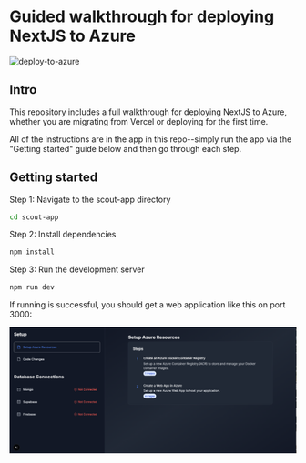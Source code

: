 # Guided walkthrough for deploying NextJS to Azure

![deploy-to-azure](https://github.com/user-attachments/assets/f45bb4c3-ed91-442e-9616-7a16f91cf17a)

## Intro

This repository includes a full walkthrough for deploying NextJS to Azure, whether you are migrating from Vercel or deploying for the first time.

All of the instructions are in the app in this repo--simply run the app via the "Getting started" guide below and then go through each step.


## Getting started

Step 1: Navigate to the scout-app directory

```bash
cd scout-app
```

Step 2: Install dependencies

```bash
npm install
```

Step 3: Run the development server

```bash
npm run dev
```

If running is successful, you should get a web application like this on port 3000:

![Application Preview](/scout-app/public/example.png)
